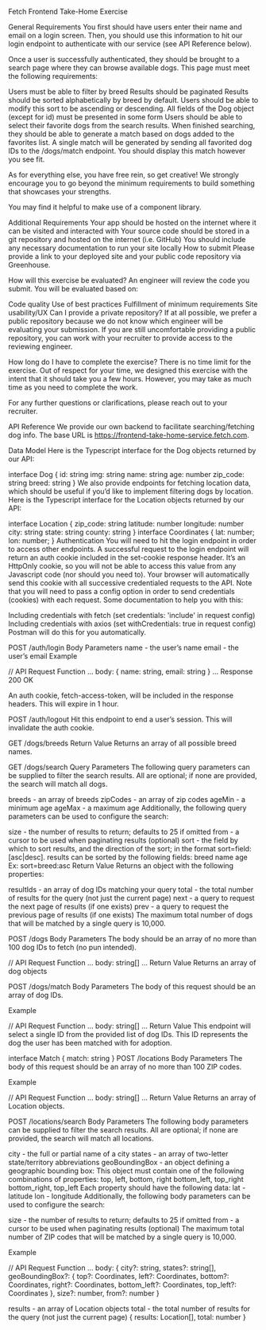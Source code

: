 Fetch Frontend Take-Home Exercise

General Requirements
You first should have users enter their name and email on a login screen. Then, you should use this information to hit our login endpoint to authenticate with our service (see API Reference below).

Once a user is successfully authenticated, they should be brought to a search page where they can browse available dogs. This page must meet the following requirements:

Users must be able to filter by breed
Results should be paginated
Results should be sorted alphabetically by breed by default. Users should be able to modify this sort to be ascending or descending.
All fields of the Dog object (except for id) must be presented in some form
Users should be able to select their favorite dogs from the search results. When finished searching, they should be able to generate a match based on dogs added to the favorites list. A single match will be generated by sending all favorited dog IDs to the /dogs/match endpoint. You should display this match however you see fit.

As for everything else, you have free rein, so get creative! We strongly encourage you to go beyond the minimum requirements to build something that showcases your strengths.

You may find it helpful to make use of a component library.

Additional Requirements
Your app should be hosted on the internet where it can be visited and interacted with
Your source code should be stored in a git repository and hosted on the internet (i.e. GitHub)
You should include any necessary documentation to run your site locally
How to submit
Please provide a link to your deployed site and your public code repository via Greenhouse.

How will this exercise be evaluated?
An engineer will review the code you submit. You will be evaluated based on:

Code quality
Use of best practices
Fulfillment of minimum requirements
Site usability/UX
Can I provide a private repository?
If at all possible, we prefer a public repository because we do not know which engineer will be evaluating your submission. If you are still uncomfortable providing a public repository, you can work with your recruiter to provide access to the reviewing engineer.

How long do I have to complete the exercise?
There is no time limit for the exercise. Out of respect for your time, we designed this exercise with the intent that it should take you a few hours. However, you may take as much time as you need to complete the work.

For any further questions or clarifications, please reach out to your recruiter.

API Reference
We provide our own backend to facilitate searching/fetching dog info. The base URL is https://frontend-take-home-service.fetch.com.

Data Model
Here is the Typescript interface for the Dog objects returned by our API:

interface Dog {
    id: string
    img: string
    name: string
    age: number
    zip_code: string
    breed: string
}
We also provide endpoints for fetching location data, which should be useful if you’d like to implement filtering dogs by location. Here is the Typescript interface for the Location objects returned by our API:

interface Location {
    zip_code: string
    latitude: number
    longitude: number
    city: string
    state: string
    county: string
}
interface Coordinates {
    lat: number;
    lon: number;
}
Authentication
You will need to hit the login endpoint in order to access other endpoints. A successful request to the login endpoint will return an auth cookie included in the set-cookie response header. It’s an HttpOnly cookie, so you will not be able to access this value from any Javascript code (nor should you need to). Your browser will automatically send this cookie with all successive credentialed requests to the API. Note that you will need to pass a config option in order to send credentials (cookies) with each request. Some documentation to help you with this:

Including credentials with fetch (set credentials: 'include' in request config)
Including credentials with axios (set withCredentials: true in request config)
Postman will do this for you automatically.

POST /auth/login
Body Parameters
name - the user’s name
email - the user’s email
Example

// API Request Function
...
body: {
    name: string,
    email: string
}
...
Response
200 OK

An auth cookie, fetch-access-token, will be included in the response headers. This will expire in 1 hour.

POST /auth/logout
Hit this endpoint to end a user’s session. This will invalidate the auth cookie.

GET /dogs/breeds
Return Value
Returns an array of all possible breed names.

GET /dogs/search
Query Parameters
The following query parameters can be supplied to filter the search results. All are optional; if none are provided, the search will match all dogs.

breeds - an array of breeds
zipCodes - an array of zip codes
ageMin - a minimum age
ageMax - a maximum age
Additionally, the following query parameters can be used to configure the search:

size - the number of results to return; defaults to 25 if omitted
from - a cursor to be used when paginating results (optional)
sort - the field by which to sort results, and the direction of the sort; in the format sort=field:[asc|desc].
results can be sorted by the following fields:
breed
name
age
Ex: sort=breed:asc
Return Value
Returns an object with the following properties:

resultIds - an array of dog IDs matching your query
total - the total number of results for the query (not just the current page)
next - a query to request the next page of results (if one exists)
prev - a query to request the previous page of results (if one exists)
The maximum total number of dogs that will be matched by a single query is 10,000.

POST /dogs
Body Parameters
The body should be an array of no more than 100 dog IDs to fetch (no pun intended).

// API Request Function
...
body: string[]
...
Return Value
Returns an array of dog objects

POST /dogs/match
Body Parameters
The body of this request should be an array of dog IDs.

Example

// API Request Function
...
body: string[]
...
Return Value
This endpoint will select a single ID from the provided list of dog IDs. This ID represents the dog the user has been matched with for adoption.

interface Match {
    match: string
}
POST /locations
Body Parameters
The body of this request should be an array of no more than 100 ZIP codes.

Example

// API Request Function
...
body: string[]
...
Return Value
Returns an array of Location objects.

POST /locations/search
Body Parameters
The following body parameters can be supplied to filter the search results. All are optional; if none are provided, the search will match all locations.

city - the full or partial name of a city
states - an array of two-letter state/territory abbreviations
geoBoundingBox - an object defining a geographic bounding box:
This object must contain one of the following combinations of properties:
top, left, bottom, right
bottom_left, top_right
bottom_right, top_left
Each property should have the following data:
lat - latitude
lon - longitude
Additionally, the following body parameters can be used to configure the search:

size - the number of results to return; defaults to 25 if omitted
from - a cursor to be used when paginating results (optional)
The maximum total number of ZIP codes that will be matched by a single query is 10,000.

Example

// API Request Function
...
body: {
    city?: string,
    states?: string[],
    geoBoundingBox?: {
        top?: Coordinates,
        left?: Coordinates,
        bottom?: Coordinates,
        right?: Coordinates,
        bottom_left?: Coordinates,
        top_left?: Coordinates
    },
    size?: number,
    from?: number
}

results - an array of Location objects
total - the total number of results for the query (not just the current page)
{
    results: Location[],
    total: number
}
